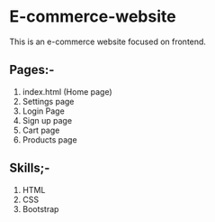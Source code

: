# E-commerce-website
This is an e-commerce website focused on frontend.

Pages:-
--------
1. index.html (Home page)
2. Settings page
3. Login Page
4. Sign up page
5. Cart page
6. Products page

Skills;-
-------
1. HTML
2. CSS
3. Bootstrap
